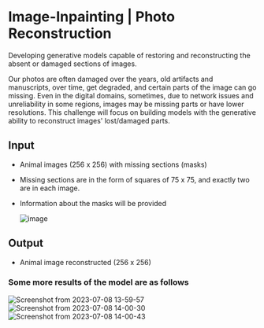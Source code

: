 # Image-Inpainting | Photo Reconstruction

Developing generative models capable of restoring and reconstructing the absent or damaged sections of images.

Our photos are often damaged over the years, old artifacts and manuscripts, over time, get degraded, and certain parts of the image can go missing. Even in the digital domains, sometimes, due to network issues and unreliability in some regions, images may be missing parts or have lower resolutions. This challenge will focus on building models with the generative ability to reconstruct images' lost/damaged parts.

## Input
* Animal images (256 x 256) with missing sections (masks)
* Missing sections are in the form of squares of 75 x 75, and exactly two are in each image.
* Information about the masks will be provided

  ![image](https://github.com/ssneeraj23/Image-Inpainting/assets/101348975/1db7e591-7fc7-46a0-9e68-26c0e65d8d38)

## Output
* Animal image reconstructed (256 x 256)

### Some more results of the model are as follows
![Screenshot from 2023-07-08 13-59-57](https://github.com/ssneeraj23/Image-Inpainting/assets/101348975/079f1789-1e9f-4952-a51a-4c206b1fbee5)
![Screenshot from 2023-07-08 14-00-30](https://github.com/ssneeraj23/Image-Inpainting/assets/101348975/9c3ad5d2-1884-47ea-bce8-301ffc2a22cd)
![Screenshot from 2023-07-08 14-00-43](https://github.com/ssneeraj23/Image-Inpainting/assets/101348975/8dfe9f69-ffe4-45e2-b8ba-e6234b5f5396)



